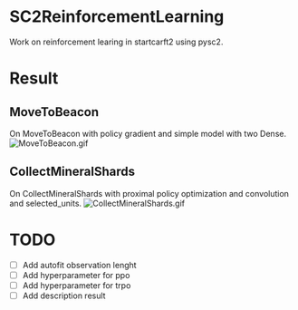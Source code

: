 # SC2ReinforcementLearning

Work on reinforcement learing in startcarft2 using pysc2.

# Result
## MoveToBeacon
On MoveToBeacon with policy gradient and simple model with two Dense.
![MoveToBeacon.gif](https://github.com/bruzat/SC2ReinforcementLearning/blob/master/result/MoveToBeacon/simpleDenseMoveToBeaconSmall.gif)

## CollectMineralShards
On CollectMineralShards with proximal policy optimization and convolution and selected_units.
![CollectMineralShards.gif](https://github.com/bruzat/SC2ReinforcementLearning/blob/master/result/CollectMineralShards/simpleConvCollectMineralShardsSmall.gif)


# TODO
- [ ] Add autofit observation lenght
- [ ] Add hyperparameter for ppo
- [ ] Add hyperparameter for trpo
- [ ] Add description result
